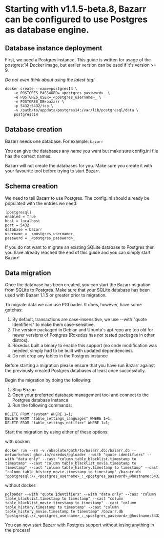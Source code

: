 # Starting with v1.1.5-beta.8, Bazarr can be configured to use Postgres as database engine.

## Database instance deployment
First, we need a Postgres instance. This guide is written for usage of the postgres:14 Docker image, but earlier version can be used if it's version >= 9.

_Do not even think about using the latest tag!_

```
docker create --name=postgres14 \
    -e POSTGRES_PASSWORD=_<postgres_password>_ \
    -e POSTGRES_USER=_<postgres_username>_ \
    -e POSTGRES_DB=bazarr \
    -p 5432:5432/tcp \
    -v /path/to/appdata/postgres14:/var/lib/postgresql/data \
    postgres:14
```
    
## Database creation
Bazarr needs one database. For example: `bazarr`

You can give the databases any name you want but make sure config.ini file has the correct names.

Bazarr will not create the databases for you. Make sure you create it with your favourite tool before trying to start Bazarr.

## Schema creation
We need to tell Bazarr to use Postgres. The config.ini should already be populated with the entries we need:

```
[postgresql]
enabled = True
host = localhost
port = 5432
database = bazarr
username = _<postgres_username>_
password = _<postgres_password>_
```

If you do not want to migrate an existing SQLite database to Postgres then you have already reached the end of this guide and you can simply start Bazarr!

## Data migration
Once the database has been created, you can start the Bazarr migration from SQLite to Postgres. Make sure that your SQLite database has been used with Bazarr 1.1.5 or greater prior to migration.

To migrate data we can use PGLoader. It does, however, have some gotchas:
1. By default, transactions are case-insensitive, we use --with "quote identifiers" to make them case-sensitive.
1. The version packaged in Debian and Ubuntu's apt repo are too old for newer versions of Postgres (Roxedus has not tested packages in other distros).
1. Roxedus built a binary to enable this support (no code modification was needed, simply had to be built with updated dependencies).
1. Do not drop any tables in the Postgres instance

Before starting a migration please ensure that you have run Bazarr against the previously created Postgres databases at least once successfully.

Begin the migration by doing the following:

1. Stop Bazarr
1. Open your preferred database management tool and connect to the Postgres database instance
1. Run the following commands:

```
DELETE FROM "system" WHERE 1=1;
DELETE FROM "table_settings_languages" WHERE 1=1;
DELETE FROM "table_settings_notifier" WHERE 1=1;
```

Start the migration by using either of these options:

with docker:

```
docker run --rm -v /absolute/path/to/bazarr.db:/bazarr.db --network=host ghcr.io/roxedus/pgloader --with "quote identifiers" --with "data only" --cast "column table_blacklist.timestamp to timestamp" --cast "column table_blacklist_movie.timestamp to timestamp" --cast "column table_history.timestamp to timestamp" --cast "column table_history_movie.timestamp to timestamp" /bazarr.db "postgresql://_<postgres_username>_:_<postgres_password>_@hostname:5432/bazarr"
```

without docker:

```
pgloader --with "quote identifiers" --with "data only" --cast "column table_blacklist.timestamp to timestamp" --cast "column table_blacklist_movie.timestamp to timestamp" --cast "column table_history.timestamp to timestamp" --cast "column table_history_movie.timestamp to timestamp" /bazarr.db "postgresql://_<postgres_username>_:_<postgres_password>_@hostname:5432/bazarr"
```

You can now start Bazarr with Postgres support without losing anything in the process!